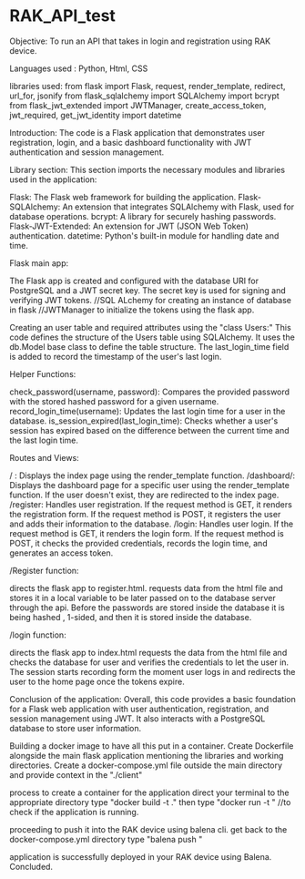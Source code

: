 # RAK_API_test
Objective: To run an API that takes in login and registration using RAK device.

Languages used : Python, Html, CSS

libraries used: from flask import Flask, request, render_template, redirect, url_for, jsonify
                from flask_sqlalchemy import SQLAlchemy
                import bcrypt
                from flask_jwt_extended import JWTManager, create_access_token, jwt_required, get_jwt_identity
                import datetime

Introduction:
The code  is a Flask application that demonstrates user registration, login, and a basic dashboard functionality with JWT authentication and session management.

Library section:
This section imports the necessary modules and libraries used in the application:

Flask: The Flask web framework for building the application.
Flask-SQLAlchemy: An extension that integrates SQLAlchemy with Flask, used for database operations.
bcrypt: A library for securely hashing passwords.
Flask-JWT-Extended: An extension for JWT (JSON Web Token) authentication.
datetime: Python's built-in module for handling date and time.

Flask main app:

The Flask app is created and configured with the database URI for PostgreSQL and a JWT secret key. The secret key is used for signing and verifying JWT tokens.
//SQL ALchemy for creating an instance of database in flask
//JWTManager to initialize the tokens using the flask app.

Creating an user table and required attributes using the "class Users:"
This code defines the structure of the Users table using SQLAlchemy. It uses the db.Model base class to define the table structure. 
The last_login_time field is added to record the timestamp of the user's last login.

Helper Functions:

check_password(username, password): Compares the provided password with the stored hashed password for a given username.
record_login_time(username): Updates the last login time for a user in the database.
is_session_expired(last_login_time): Checks whether a user's session has expired based on the difference between the current time and the last login time.

Routes and Views:

/ : Displays the index page using the render_template function.
/dashboard/<username>: Displays the dashboard page for a specific user using the render_template function. If the user doesn't exist, they are redirected to the index page.
/register: Handles user registration. If the request method is GET, it renders the registration form. If the request method is POST,
it registers the user and adds their information to the database.
/login: Handles user login. If the request method is GET, it renders the login form. If the request method is POST, it checks the provided credentials,
records the login time, and generates an access token.


/Register function:

directs the flask app to register.html.
requests data from the html file and stores it in a local variable to be later passed on to the database server through the api.
Before the passwords are stored inside the database it is being hashed  , 1-sided, and then it is stored inside the database.


/login function:

directs the flask app to index.html
requests the data from the html file and checks the database for user and verifies the credentials to let the user in.
The session starts recording form the moment user logs in and redirects the user to the home page once the tokens expire.

Conclusion of the application:
Overall, this code provides a basic foundation for a Flask web application with user authentication, registration, and session management using JWT. 
It also interacts with a PostgreSQL database to store user information.


Building a docker image to have all this put in a container.
Create Dockerfile alongside the main flask application mentioning the libraries and working directories.
Create a docker-compose.yml file outside the main directory and provide context in the  "./client"

process to create a container for the application
direct your terminal to the appropriate directory
type "docker build -t <image-name> ."
then type "docker run -t <image-name>" //to check if the application is running.

proceeding to push it into the RAK device using balena cli.
get back to the docker-compose.yml directory
type "balena push <fleet-name>"

application is successfully deployed in your RAK device using Balena.
Concluded.

